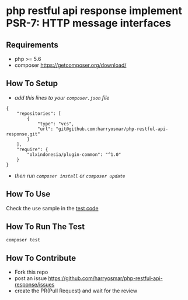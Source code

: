 # php restful api response implement PSR-7: HTTP message interfaces

## Requirements
- php >= 5.6
- composer https://getcomposer.org/download/

## How To Setup
- *add this lines to your `composer.json` file*
```
{
    "repositories": [
        {
            "type": "vcs",
            "url": "git@github.com:harryosmar/php-restful-api-response.git"
        }
    ],
    "require": {
        "olxindonesia/plugin-common": "^1.0"
    }
}
```
- *then run `composer install` or `composer update`*

## How To Use
Check the use sample in the [test code](https://github.com/harryosmar/php-bootstrap/blob/master/tests/unit/ResponseTest.php)

## How To Run The Test
```
composer test
```

## How To Contribute
- Fork this repo
- post an issue https://github.com/harryosmar/php-restful-api-response/issues
- create the PR(Pull Request) and wait for the review
